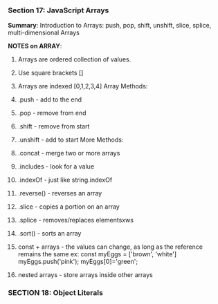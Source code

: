 ### Section 17: JavaScript Arrays
**Summary**: Introduction to Arrays: push, pop, shift, unshift, slice, splice, multi-dimensional Arrays

**NOTES on ARRAY**: 
1. Arrays are ordered collection of values.
2. Use square brackets []
3. Arrays are indexed [0,1,2,3,4]
Array Methods:
4. .push - add to the end 
5. .pop - remove from end
6. .shift - remove from start
7. .unshift - add to start
More Methods:
8. .concat - merge two or more arrays
9. .includes - look for a value
10. .indexOf - just like string.indexOf
11. .reverse() - reverses an array
12. .slice - copies a portion on an array
13. .splice - removes/replaces elementsxws
14. .sort() - sorts an array

15. const + arrays - the values can change, as long as the reference remains the same
    ex: const myEggs = ['brown', 'white']
        myEggs.push('pink');
        myEggs[0]='green';


16. nested arrays - store arrays inside other arrays

### SECTION 18: Object Literals